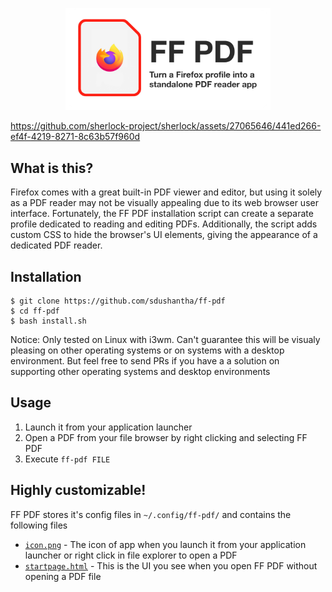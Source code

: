 <p align=center>
    <img src="resources/banner.png" width="65%" height="65%">
</p>

https://github.com/sherlock-project/sherlock/assets/27065646/441ed266-ef4f-4219-8271-8c63b57f960d

## What is this?
Firefox comes with a great built-in PDF viewer and editor, but using it solely as a PDF reader may not be visually appealing due to its web browser user interface. Fortunately, the FF PDF installation script can create a separate profile dedicated to reading and editing PDFs. Additionally, the script adds custom CSS to hide the browser's UI elements, giving the appearance of a dedicated PDF reader.

## Installation
```console
$ git clone https://github.com/sdushantha/ff-pdf
$ cd ff-pdf
$ bash install.sh
```
Notice: Only tested on Linux with i3wm. Can't guarantee this will be visualy pleasing on other operating systems or on systems with a desktop environment. But feel free to send PRs if you have a a solution on supporting other operating systems and desktop environments

## Usage
1. Launch it from your application launcher
2. Open a PDF from your file browser by right clicking and selecting FF PDF
3. Execute `ff-pdf FILE`

## Highly customizable!
FF PDF stores it's config files in `~/.config/ff-pdf/` and contains the following files

- [`icon.png`](resoureces/icon.png) - The icon of app when you launch it from your application launcher or right click in file explorer to open a PDF
- [`startpage.html`](resources/startpage.html) - This is the UI you see when you open FF PDF without opening a PDF file
